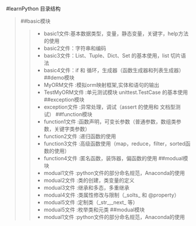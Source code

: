 #learnPython 目录结构
> ##basic模块
>> * basic1文件:基本数据类型，变量，静态变量，关键字，help方法的使用
>> * basic2文件：字符串和编码
>> * basic3文件：List、Tuple、Dict、Set 的基本使用，list 切片语法
>> * basic4文件：if 和 循环，生成器（函数生成器和列表生成器）
> ##demo模块
>> * MyORM文件 :模拟orm映射框架,实体和语句的输出
>> * TestMyORM文件 :单元测试模块 unittest.TestCase 的基本使用
> ##exception模块
>> * exception文件 :异常处理，调试（assert 的使用和 文档型测试）
> ##function模块
>> * function1文件 :函数声明，可变长参数（普通参数，数组类参数，关键字类参数）
>> * function2文件 :递归函数的使用
>> * function3文件 :高级函数使用（map，reduce，filter，sorted函数的使用）
>> * function4文件 :匿名函数，装饰器，偏函数的使用
> ##modual模块
>> * modual1文件 :python文件的部分命名规范，Anaconda的使用
>> * modual2文件 :类的创建，类变量的定义
>> * modual3文件 :继承和多态，多重继承
>> * modual4文件 :类属性修改与限制（\_solts\_  和 @property）
>> * modual5文件 :定制类（\_str\_,\_next\_ 等）
>> * modual5文件 :枚举类和元类
> ##modual模块
>> * modual1文件 :python文件的部分命名规范，Anaconda的使用